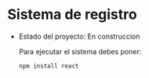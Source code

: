 <h1>Sistema de registro</h1>

- Estado del proyecto: En construccion

  Para ejecutar el sistema debes poner:

  ```npm install react```
